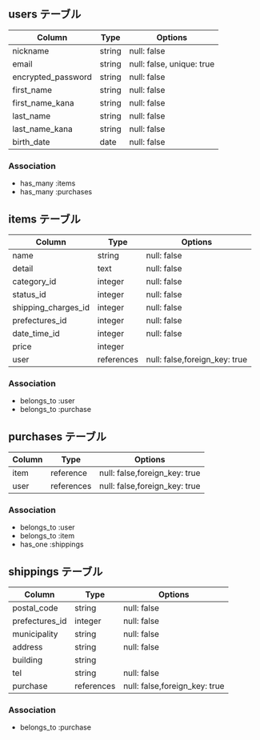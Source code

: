 
## users テーブル

|Column             |Type    |Options                    |
|-------------------|--------|---------------------------|
|nickname           | string | null: false               |
|email              | string | null: false, unique: true |
|encrypted_password | string | null: false               |
|first_name         | string | null: false               |
|first_name_kana    | string | null: false               |
|last_name          | string | null: false               |
|last_name_kana     | string | null: false               |
|birth_date         | date   | null: false               |

### Association
- has_many :items
- has_many :purchases


## items テーブル

|Column             |Type           |Options      |
|-------------------|---------------|-------------|
|name               | string        | null: false |
|detail             | text          | null: false |
|category_id        | integer       | null: false |
|status_id          | integer       | null: false |
|shipping_charges_id| integer       | null: false |
|prefectures_id     | integer       | null: false |
|date_time_id       | integer       | null: false |
|price              | integer       |             |
|user               | references    | null: false,foreign_key: true |


### Association
- belongs_to :user
- belongs_to :purchase

## purchases テーブル

|Column|Type        |Options                         |
|------|------------|--------------------------------|
|item  | reference  | null: false,foreign_key: true  |
|user  | references | null: false,foreign_key: true  |


### Association
- belongs_to :user
- belongs_to :item
- has_one :shippings

## shippings テーブル

|Column         |Type        |Options       |
|---------------|------------|--------------|
|postal_code    | string     | null: false  |
|prefectures_id | integer    | null: false  |
|municipality   | string     | null: false  |
|address        | string     | null: false  |
|building       | string     |              |
|tel            | string     | null: false  |
|purchase       | references | null: false,foreign_key: true |


### Association
- belongs_to :purchase
